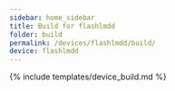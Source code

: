 ```yaml
---
sidebar: home_sidebar
title: Build for flashlmdd
folder: build
permalink: /devices/flashlmdd/build/
device: flashlmdd
---
```

{% include templates/device_build.md %}
